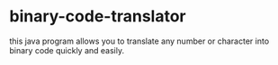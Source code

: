# binary-code-translator

this java program allows you to translate any number or character into binary code quickly and easily.
